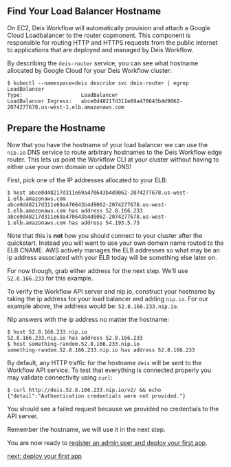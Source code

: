 ## Find Your Load Balancer Hostname

On EC2, Deis Workflow will automatically provision and attach a Google Cloud Loadbalancer to the router copmonent. This
component is responsible for routing HTTP and HTTPS requests from the public internet to applications that are deployed
and managed by Deis Workflow.

By describing the `deis-router` service, you can see what hostname allocated by Google Cloud for your Deis Workflow
cluster:

```
$ kubectl --namespace=deis describe svc deis-router | egrep LoadBalancer
Type:                   LoadBalancer
LoadBalancer Ingress:   abce0d48217d311e69a470643b4d9062-2074277678.us-west-1.elb.amazonaws.com
```

## Prepare the Hostname

Now that you have the hostname of your load balancer we can use the `nip.io`
DNS service to route arbitrary hostnames to the Deis Workflow edge router. This
lets us point the Workflow CLI at your cluster without having to either use
your own domain or update DNS!

First, pick one of the IP addresses allocated to your ELB:
```
$ host abce0d48217d311e69a470643b4d9062-2074277678.us-west-1.elb.amazonaws.com
abce0d48217d311e69a470643b4d9062-2074277678.us-west-1.elb.amazonaws.com has address 52.8.166.233
abce0d48217d311e69a470643b4d9062-2074277678.us-west-1.elb.amazonaws.com has address 54.193.5.73
```

Note that this is **not** how you should connect to your cluster after the quickstart. Instead you will want to use your
own domain name routed to the ELB CNAME. AWS actively manages the ELB addresses so what may be an ip address associated
with your ELB today will be something else later on.

For now though, grab either address for the next step. We'll use `52.8.166.233` for this example.

To verify the Workflow API server and nip.io, construct your hostname by taking
the ip address for your load balancer and adding `nip.io`. For our example
above, the address would be: `52.8.166.233.nip.io`.

Nip answers with the ip address no matter the hostname:
```
$ host 52.8.166.233.nip.io
52.8.166.233.nip.io has address 52.8.166.233
$ host something-random.52.8.166.233.nip.io
something-random.52.8.166.233.nip.io has address 52.8.166.233
```

By default, any HTTP traffic for the hostname `deis` will be sent to the Workflow API service. To test that everything is connected properly you may validate connectivity using `curl`:

```
$ curl http://deis.52.8.166.233.nip.io/v2/ && echo
{"detail":"Authentication credentials were not provided."}
```

You should see a failed request because we provided no credentials to the API server.

Remember the hostname, we will use it in the next step.

You are now ready to [register an admin user and deploy your first app](../../deploy-an-app.md).

[next: deploy your first app](../../deploy-an-app.md)

